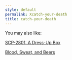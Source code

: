 ```yaml
---
style: default
permalink: Xcatch-your-death
title: catch-your-death
---
```

You may also like:

[SCP-2801: A Dress-Up Box](http://scp-wiki.net/scp-2801)

[Blood, Sweat, and Beers](http://scp-wiki.net/blood-sweat-and-beers)
